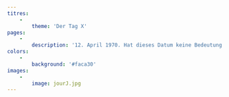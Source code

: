 ```yaml
---
titres:
    -
        theme: 'Der Tag X'
pages:
    -
        description: '12. April 1970. Hat dieses Datum keine Bedeutung für Sie? Immerhin markiert es einen Wendepunkt im Leben der Walliserinnen und Walliser. An diesem Sonntag erhalten die Frauen das aktive und passive Wahlrecht, fast ein Jahr bevor das Frauenstimmrecht auf Bundesebene eingeführt wird. Mit 72,6 % der Walliser Männer, die dieses Recht ihren Ehefrauen, Schwestern, Müttern oder Töchtern gewähren, verzeichnet das Wallis bei der Einführung des Frauenstimmrechts die höchste jemals erzielte Zustimmung auf kantonaler Ebene. Dieses Datum stellt den Höhepunkt einer mehr als 25-jährigen Geschichte von Forderungen und Kämpfen dar. Von der ersten Motion von Peter von Roten im Grossen Rat 1945 bis zur eidgenössischen Volksabstimmung vom 7. Februar 1971 ist es ein langer Weg, den die AktivistInnen zu begehen haben. Doch die Protagonistinnen wie Renée de Sépibus, die Präsidentin des Walliser Verbands für das Frauenstimmrecht, bleiben hartnäckig, und so werden die Walliserinnen nach vielen Stunden der Debatten im Parlament und in der Bevölkerung zu Bürgerinnen.'
colors:
    -
        background: '#faca30'
images:
    -
        image: jourJ.jpg
---
```


